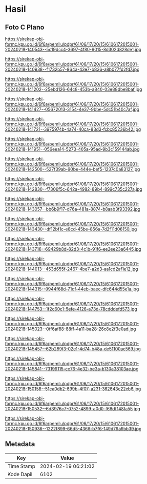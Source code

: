 # Hasil

## Foto C Plano

https://sirekap-obj-formc.kpu.go.id/6f6a/pemilu/pdpr/61/06/17/20/15/6106172015001-20240218-140543--5c19dcc4-3697-4f80-9015-8d302d828de1.jpg

https://sirekap-obj-formc.kpu.go.id/6f6a/pemilu/pdpr/61/06/17/20/15/6106172015001-20240218-140938--f1732b57-864a-43e7-b836-a8b077fd2fd7.jpg

https://sirekap-obj-formc.kpu.go.id/6f6a/pemilu/pdpr/61/06/17/20/15/6106172015001-20240218-141202--25ebd126-64c8-453b-a840-03e88dbe8baf.jpg

https://sirekap-obj-formc.kpu.go.id/6f6a/pemilu/pdpr/61/06/17/20/15/6106172015001-20240218-141427--05672013-3154-4e37-9bbe-5dc51b40c7af.jpg

https://sirekap-obj-formc.kpu.go.id/6f6a/pemilu/pdpr/61/06/17/20/15/6106172015001-20240218-141721--3975974b-4a74-40ca-83d3-fcbc85236b42.jpg

https://sirekap-obj-formc.kpu.go.id/6f6a/pemilu/pdpr/61/06/17/20/15/6106172015001-20240218-141951--056eea14-5273-405a-95ad-9b3c159144ab.jpg

https://sirekap-obj-formc.kpu.go.id/6f6a/pemilu/pdpr/61/06/17/20/15/6106172015001-20240218-142500--527f39ab-90be-444e-bef5-1237c0a83127.jpg

https://sirekap-obj-formc.kpu.go.id/6f6a/pemilu/pdpr/61/06/17/20/15/6106172015001-20240218-142830--f7306f5c-642a-4982-89b4-899c735c227a.jpg

https://sirekap-obj-formc.kpu.go.id/6f6a/pemilu/pdpr/61/06/17/20/15/6106172015001-20240218-143057--bb6b9f17-d76a-481a-8874-b8aab3f93392.jpg

https://sirekap-obj-formc.kpu.go.id/6f6a/pemilu/pdpr/61/06/17/20/15/6106172015001-20240218-143430--df12bf1c-e8cd-45be-856a-7d2f11d06150.jpg

https://sirekap-obj-formc.kpu.go.id/6f6a/pemilu/pdpr/61/06/17/20/15/6106172015001-20240218-143716--69429b8d-82d3-4c1b-91f6-ee2ee23a6445.jpg

https://sirekap-obj-formc.kpu.go.id/6f6a/pemilu/pdpr/61/06/17/20/15/6106172015001-20240218-144013--453d655f-2467-4be7-a2d3-aa1cd2af1e12.jpg

https://sirekap-obj-formc.kpu.go.id/6f6a/pemilu/pdpr/61/06/17/20/15/6106172015001-20240218-144315--0944f68d-71df-44eb-baec-dfc644d55e1a.jpg

https://sirekap-obj-formc.kpu.go.id/6f6a/pemilu/pdpr/61/06/17/20/15/6106172015001-20240218-144753--1f2c60c1-5efe-4126-a73d-78cdddefd573.jpg

https://sirekap-obj-formc.kpu.go.id/6f6a/pemilu/pdpr/61/06/17/20/15/6106172015001-20240218-145023--0ff6af88-88ff-4a11-ba28-26c8e2f3e0ad.jpg

https://sirekap-obj-formc.kpu.go.id/6f6a/pemilu/pdpr/61/06/17/20/15/6106172015001-20240218-145457--62b289f3-02e1-4d74-b48a-de51100ac569.jpg

https://sirekap-obj-formc.kpu.go.id/6f6a/pemilu/pdpr/61/06/17/20/15/6106172015001-20240218-145841--73199115-cc76-4e32-be3a-b130a38103ae.jpg

https://sirekap-obj-formc.kpu.go.id/6f6a/pemilu/pdpr/61/06/17/20/15/6106172015001-20240218-150158--51ca0db2-699b-4f07-a231-362643e22eb6.jpg

https://sirekap-obj-formc.kpu.go.id/6f6a/pemilu/pdpr/61/06/17/20/15/6106172015001-20240218-150532--6d3976c7-0752-4899-a0d0-f66df148fa55.jpg

https://sirekap-obj-formc.kpu.go.id/6f6a/pemilu/pdpr/61/06/17/20/15/6106172015001-20240218-150936--1222f899-66d5-4366-b7f6-149d79a9bb39.jpg


## Metadata

| Key        | Value               |
| ---------- | ------------------- |
| Time Stamp | 2024-02-19 06:21:02 |
| Kode Dapil | 6102                |



